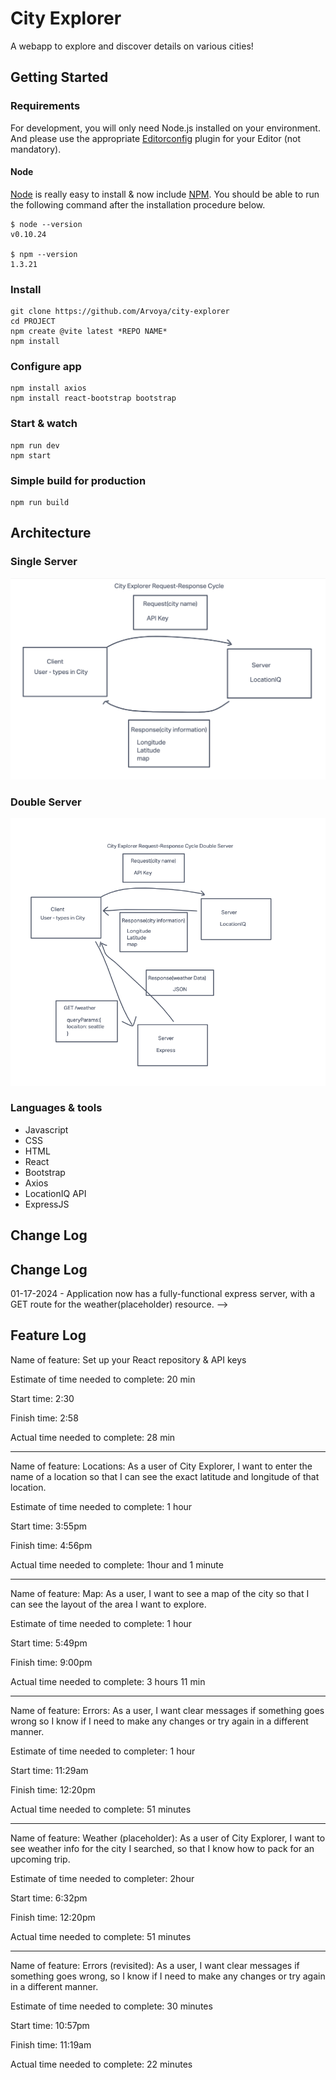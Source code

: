 # City Explorer

A webapp to explore and discover details on various cities!

## Getting Started

### Requirements

For development, you will only need Node.js installed on your environment.
And please use the appropriate [Editorconfig](http://editorconfig.org/) plugin for your Editor (not mandatory).

#### Node

[Node](http://nodejs.org/) is really easy to install & now include [NPM](https://npmjs.org/).
You should be able to run the following command after the installation procedure
below.

    $ node --version
    v0.10.24

    $ npm --version
    1.3.21

### Install

    git clone https://github.com/Arvoya/city-explorer
    cd PROJECT
    npm create @vite latest *REPO NAME*
    npm install

### Configure app

    npm install axios
    npm install react-bootstrap bootstrap

### Start & watch

    npm run dev
    npm start

### Simple build for production

    npm run build

## Architecture

### Single Server

![Web Drawing](./public/drawing.png)

### Double Server

![Web Drawing 2](./public/drawing2.png)

### Languages & tools

* Javascript
* CSS
* HTML
* React
* Bootstrap
* Axios
* LocationIQ API
* ExpressJS

## Change Log

## Change Log

01-17-2024 - Application now has a fully-functional express server, with a GET route for the weather(placeholder) resource. -->

## Feature Log

Name of feature: Set up your React repository & API keys

Estimate of time needed to complete: 20 min

Start time: 2:30

Finish time: 2:58

Actual time needed to complete: 28 min

---

Name of feature: Locations: As a user of City Explorer, I want to enter the name of a location so that I can see the exact latitude and longitude of that location.

Estimate of time needed to complete: 1 hour

Start time: 3:55pm

Finish time: 4:56pm

Actual time needed to complete: 1hour and 1 minute

---

Name of feature: Map: As a user, I want to see a map of the city so that I can see the layout of the area I want to explore.

Estimate of time needed to complete: 1 hour

Start time: 5:49pm

Finish time: 9:00pm

Actual time needed to complete: 3 hours 11 min

---

Name of feature: Errors: As a user, I want clear messages if something goes wrong so I know if I need to make any changes or try again in a different manner.

Estimate of time needed to completer: 1 hour

Start time: 11:29am

Finish time: 12:20pm

Actual time needed to complete: 51 minutes

---

Name of feature: Weather (placeholder): As a user of City Explorer, I want to see weather info for the city I searched, so that I know how to pack for an upcoming trip.

Estimate of time needed to completer: 2hour

Start time: 6:32pm

Finish time: 12:20pm

Actual time needed to complete: 51 minutes

---

Name of feature: Errors (revisited): As a user, I want clear messages if something goes wrong, so I know if I need to make any changes or try again in a different manner.

Estimate of time needed to complete: 30 minutes

Start time: 10:57pm

Finish time: 11:19am

Actual time needed to complete: 22 minutes

